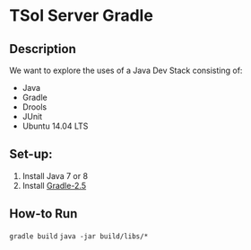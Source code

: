 # TSol Server Gradle

## Description
We want to explore the uses of a Java Dev Stack consisting of:
* Java
* Gradle
* Drools
* JUnit
* Ubuntu 14.04 LTS



## Set-up:
1. Install Java 7 or 8
2. Install [Gradle-2.5](http://exponential.io/blog/2015/03/30/install-gradle-on-ubuntu-linux/)

## How-to Run
`gradle build`
`java -jar build/libs/*`
